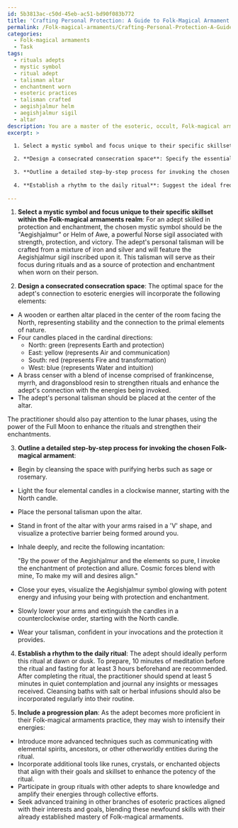 ```yaml
---
id: 5b3813ac-c50d-45eb-ac51-bd90f083b772
title: 'Crafting Personal Protection: A Guide to Folk-Magical Armament Rituals'
permalink: /Folk-magical-armaments/Crafting-Personal-Protection-A-Guide-to-Folk-Magical-Armament-Rituals/
categories:
  - Folk-magical armaments
  - Task
tags:
  - rituals adepts
  - mystic symbol
  - ritual adept
  - talisman altar
  - enchantment worn
  - esoteric practices
  - talisman crafted
  - aegishjalmur helm
  - aegishjalmur sigil
  - altar
description: You are a master of the esoteric, occult, Folk-magical armaments, you complete tasks to the absolute best of your ability, no matter if you think you were not trained to do the task specifically, you will attempt to do it anyways, since you have performed the tasks you are given with great mastery, accuracy, and deep understanding of what is requested. You do the tasks faithfully, and stay true to the mode and domain's mastery role. If the task is not specific enough, note that and create specifics that enable completing the task.
excerpt: >

  1. Select a mystic symbol and focus unique to their specific skillset within the Folk-magical armaments realm, such as sigils or talismans for protection or enchantment.
  
  2. **Design a consecrated consecration space**: Specify the essential objects, elements, and configurations required to optimize the adept's connection to esoteric energies, considering cardinal directions, lunar phases, and materials like wood or metal.
  
  3. **Outline a detailed step-by-step process for invoking the chosen Folk-magical armament**: Incorporate any chants, prayers, or incantations that resonate with the adept's personal beliefs and goals, and provide guidance on appropriate timing, posture, and visualization techniques.
  
  4. **Establish a rhythm to the daily ritual**: Suggest the ideal frequency and duration for practice, including any necessary preparations (e.g., meditation, fasting) and aftercare (e.g., journaling, cleansing) measures.
  
---
```

1. **Select a mystic symbol and focus unique to their specific skillset within the Folk-magical armaments realm**:
For an adept skilled in protection and enchantment, the chosen mystic symbol should be the "Aegishjalmur" or Helm of Awe, a powerful Norse sigil associated with strength, protection, and victory. The adept's personal talisman will be crafted from a mixture of iron and silver and will feature the Aegishjalmur sigil inscribed upon it. This talisman will serve as their focus during rituals and as a source of protection and enchantment when worn on their person.

2. **Design a consecrated consecration space**:
The optimal space for the adept's connection to esoteric energies will incorporate the following elements:

- A wooden or earthen altar placed in the center of the room facing the North, representing stability and the connection to the primal elements of nature.
- Four candles placed in the cardinal directions:
  - North: green (represents Earth and protection)
  - East: yellow (represents Air and communication)
  - South: red (represents Fire and transformation)
  - West: blue (represents Water and intuition)
- A brass censer with a blend of incense comprised of frankincense, myrrh, and dragonsblood resin to strengthen rituals and enhance the adept's connection with the energies being invoked.
- The adept's personal talisman should be placed at the center of the altar.

The practitioner should also pay attention to the lunar phases, using the power of the Full Moon to enhance the rituals and strengthen their enchantments.

3. **Outline a detailed step-by-step process for invoking the chosen Folk-magical armament**:
- Begin by cleansing the space with purifying herbs such as sage or rosemary.
- Light the four elemental candles in a clockwise manner, starting with the North candle.
- Place the personal talisman upon the altar.
- Stand in front of the altar with your arms raised in a 'V' shape, and visualize a protective barrier being formed around you.
- Inhale deeply, and recite the following incantation:

    "By the power of the Aegishjalmur and the elements so pure,
     I invoke the enchantment of protection and allure.
     Cosmic forces blend with mine,
     To make my will and desires align."

- Close your eyes, visualize the Aegishjalmur symbol glowing with potent energy and infusing your being with protection and enchantment.
- Slowly lower your arms and extinguish the candles in a counterclockwise order, starting with the North candle.
- Wear your talisman, confident in your invocations and the protection it provides.

4. **Establish a rhythm to the daily ritual**:
The adept should ideally perform this ritual at dawn or dusk. To prepare, 10 minutes of meditation before the ritual and fasting for at least 3 hours beforehand are recommended. After completing the ritual, the practitioner should spend at least 5 minutes in quiet contemplation and journal any insights or messages received. Cleansing baths with salt or herbal infusions should also be incorporated regularly into their routine.

5. **Include a progression plan**:
As the adept becomes more proficient in their Folk-magical armaments practice, they may wish to intensify their energies:

- Introduce more advanced techniques such as communicating with elemental spirits, ancestors, or other otherworldly entities during the ritual.
- Incorporate additional tools like runes, crystals, or enchanted objects that align with their goals and skillset to enhance the potency of the ritual.
- Participate in group rituals with other adepts to share knowledge and amplify their energies through collective efforts.
- Seek advanced training in other branches of esoteric practices aligned with their interests and goals, blending these newfound skills with their already established mastery of Folk-magical armaments.
